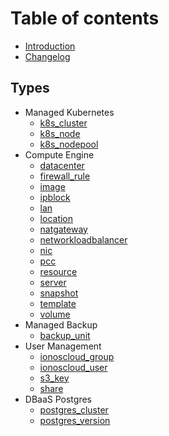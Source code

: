 # Table of contents

* [Introduction](README.md)
* [Changelog](changelog.md)

## Types

* Managed Kubernetes
  * [k8s_cluster](types/kubernetes/k8s_cluster.md)
  * [k8s_node](types/kubernetes/k8s_node.md)
  * [k8s_nodepool](types/kubernetes/k8s_nodepool.md)
* Compute Engine
  * [datacenter](types/compute-engine/datacenter.md)
  * [firewall_rule](types/compute-engine/firewall_rule.md)
  * [image](types/compute-engine/image.md)
  * [ipblock](types/compute-engine/ipblock.md)
  * [lan](types/compute-engine/lan.md)
  * [location](types/compute-engine/location.md)
  * [natgateway](types/compute-engine/natgateway.md)
  * [networkloadbalancer](types/compute-engine/networkloadbalancer.md)
  * [nic](types/compute-engine/nic.md)
  * [pcc](types/compute-engine/pcc.md)
  * [resource](types/compute-engine/resource.md)
  * [server](types/compute-engine/server.md)
  * [snapshot](types/compute-engine/snapshot.md)
  * [template](types/compute-engine/template.md)
  * [volume](types/compute-engine/volume.md)
* Managed Backup
  * [backup_unit](types/backup/backup_unit.md)
* User Management
  * [ionoscloud_group](types/user/ionoscloud_group.md)
  * [ionoscloud_user](types/user/ionoscloud_user.md)
  * [s3_key](types/user/s3_key.md)
  * [share](types/user/share.md)
* DBaaS Postgres
  * [postgres_cluster](types/dbaas-postgres/postgres_cluster.md)
  * [postgres_version](types/dbaas-postgres/postgres_version.md)
